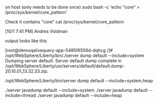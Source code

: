 on host  (only needs to be done once) 
sudo bash -c 'echo "core" > /proc/sys/kernel/core_pattern' 
 
Check it contains "core" 
cat /proc/sys/kernel/core_pattern 
 

 

 

[10/1 7:41 PM] Andres Voldman 

output looks like this 

[root@demoqalivequery-app-5485f6556d-dqhcg /]# /opt/WebSphere/Liberty/bin/./server dump default --include=system 
Dumping server default. 
Server default dump complete in /opt/WebSphere/Liberty/usr/servers/default/default.dump-20.10.01_13.32.33.zip. 
 
  

 

/opt/WebSphere/Liberty/bin/server dump default --include=system,heap 

 

 

./server javadump default --include=system 
./server javadump default --include=thread 
./server javadump default --include=heap 
 
